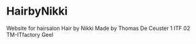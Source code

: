 # HairbyNikki
Website for hairsalon Hair by Nikki
Made by Thomas De Ceuster
1 ITF 02
TM-ITfactory Geel